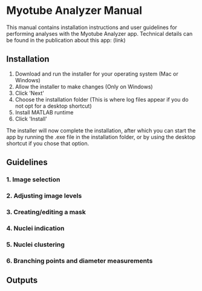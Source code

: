 # Myotube Analyzer Manual
This manual contains installation instructions and user guidelines for performing analyses with the Myotube Analyzer app. Technical details can be found in the publication about this app: (link)

## Installation
1. Download and run the installer for your operating system (Mac or Windows)
1. Allow the installer to make changes (Only on Windows)
1. Click 'Next'
1. Choose the installation folder (This is where log files appear if you do not opt for a desktop shortcut)
1. Install MATLAB runtime
1. Click 'Install'

The installer will now complete the installation, after which you can start the app by running the .exe file in the installation folder, or by using the desktop shortcut if you chose that option.

## Guidelines
### 1. Image selection
### 2. Adjusting image levels
### 3. Creating/editing a mask
### 4. Nuclei indication
### 5. Nuclei clustering
### 6. Branching points and diameter measurements

## Outputs

